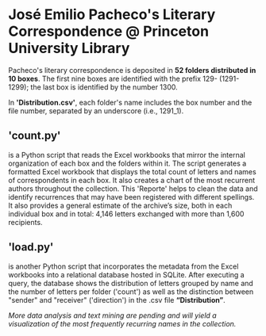 # José Emilio Pacheco's Literary Correspondence @ Princeton University Library

Pacheco's literary correspondence is deposited in **52 folders distributed in 10 boxes**. The first nine boxes are identified with the prefix 129-  (1291-1299); the last box is identified by the number 1300.

In **'Distribution.csv'**, each folder's name includes the box number and the file number, separated by an underscore (i.e., 1291_1).

## 'count.py' 

is a Python script that reads the Excel workbooks that mirror the internal organization of each box and the folders within it. The script generates a formatted Excel workbook that displays the total count of letters and names of correspondents in each box. It also creates a chart of the most recurrent authors throughout the collection. This 'Reporte' helps to clean the data and identify recurrences that may have been registered with different spellings. It also provides a general estimate of the archive’s size, both in each individual box and in total: 4,146 letters exchanged with more than 1,600 recipients.

## 'load.py' 

is another Python script that incorporates the metadata from the Excel workbooks into a relational database hosted in SQLite. After executing a query, the database shows the distribution of letters grouped by name and the number of letters per folder ('count') as well as the distinction between "sender" and "receiver" ('direction') in the .csv file **“Distribution”**.


*More data analysis and text mining are pending and will yield a visualization of the most frequently recurring names in the collection.*

